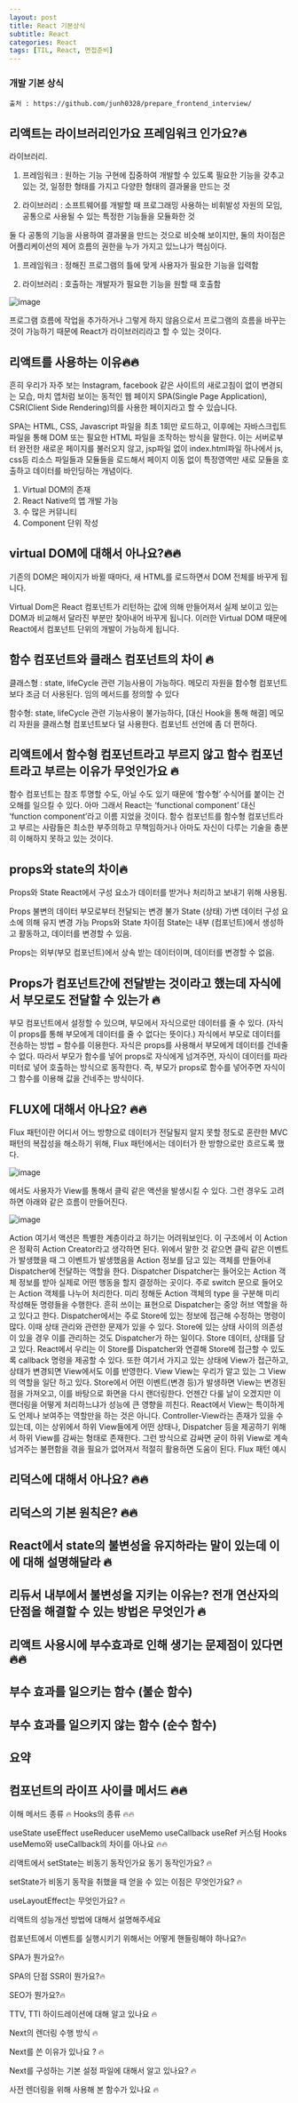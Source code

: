 ```yaml
---
layout: post
title: React 기본상식
subtitle: React
categories: React
tags: [TIL, React, 면접준비]
---
```


### 개발 기본 상식
``출처 : https://github.com/junh0328/prepare_frontend_interview/ ``



## 리액트는 라이브러리인가요 프레임워크 인가요?🔥

라이브러리.

1) 프레임워크 : 원하는 기능 구현에 집중하여 개발할 수 있도록 필요한 기능을 갖추고 있는 것, 일정한 형태를 가지고 다양한 형태의 결과물을 만드는 것

2) 라이브러리 : 소프트웨어를 개발할 때 프로그래밍 사용하는 비휘발성 자원의 모임, 공통으로 사용될 수 있는 특정한 기능들을 모듈화한 것

둘 다 공통의 기능을 사용하여 결과물을 만드는 것으로 비슷해 보이지만, 둘의 차이점은 어플리케이션의 제어 흐름의 권한을 누가 가지고 있느냐가 핵심이다.

1) 프레임워크 : 정해진 프로그램의 틀에 맞게 사용자가 필요한 기능을 입력함

2) 라이브러리 : 호출하는 개발자가 필요한 기능을 원할 때 호출함

![image](https://user-images.githubusercontent.com/73337811/166343278-f03ae135-05b4-41bc-9b00-93577a765b24.png)

 프로그램 흐름에 작업을 추가하거나 그렇게 하지 않음으로서 프로그램의 흐름을 바꾸는 것이 가능하기 때문에 React가 라이브러리라고 할 수 있는 것이다.



## 리액트를 사용하는 이유🔥🔥

흔히 우리가 자주 보는 Instagram, facebook 같은 사이트의 새로고침이 없이 변경되는 모습, 마치 앱처럼 보이는 동적인 웹 페이지 SPA(Single Page Application),
 CSR(Client Side Rendering)의를 사용한 페이지라고 할 수 있습니다.

SPA는 HTML, CSS, Javascript 파일을 최초 1회만 로드하고, 이후에는 자바스크립트 파일을 통해 DOM 또는 필요한 HTML 파일을 조작하는 방식을 말한다.
이는 서버로부터 완전한 새로운 페이지를 불러오지 않고, jsp파일 없이 
index.html파일 하나에서 js, css등 리소스 파일들과 모듈들을 로드해서 페이지 이동 없이 특정영역만 새로 모듈을 호출하고 데이터를 바인딩하는 개념이다.

1. Virtual DOM의 존재
2. React Native의 앱 개발 가능
3. 수 많은 커뮤니티
4. Component 단위 작성

## virtual DOM에 대해서 아나요?🔥🔥

기존의 DOM은 페이지가 바뀔 때마다, 새 HTML를 로드하면서 DOM 전체를 바꾸게 됩니다.

Virtual Dom은 React 컴포넌트가 리턴하는 값에 의해 만들어져서 실제 보이고 있는 DOM과 비교해서 달라진 부분만 찾아내어 바꾸게 됩니다.
이러한 Virtual DOM 때문에 React에서 컴포넌트 단위의 개발이 가능하게 됩니다.

## 함수 컴포넌트와 클래스 컴포넌트의 차이 🔥

클래스형 :
state, lifeCycle 관련 기능사용이 가능하다.
메모리 자원을 함수형 컴포넌트보다 조금 더 사용된다.
임의 메서드를 정의할 수 있다

함수형:
state, lifeCycle 관련 기능사용이 불가능하다, [대신 Hook을 통해 해결]
메모리 자원을 클래스형 컴포넌트보다 덜 사용한다.
컴포넌트 선언에 좀 더 편하다.


## 리액트에서 함수형 컴포넌트라고 부르지 않고 함수 컴포넌트라고 부르는 이유가 무엇인가요 🔥

 함수 컴포넌트는 참조 투명할 수도, 아닐 수도 있기 때문에 ‘함수형’ 수식어를 붙이는 건 오해를 일으킬 수 있다. 아마 그래서 React는 ‘functional component’ 대신 ‘function component’라고 이름 지었을 것이다. 
함수 컴포넌트를 함수형 컴포넌트라고 부르는 사람들은 최소한 부주의하고 무책임하거나 아마도 자신이 다루는 기술을 충분히 이해하지 못하고 있는 것이다.

## props와 state의 차이🔥

Props와  State
React에서 구성 요소가 데이터를 받거나 처리하고 보내기 위해 사용됨.

Props
불변의 데이터
부모로부터 전달되는
변경 불가
State (상태)
가변 데이터
구성 요소에 의해 유지
변경 가능
Props와 State 차이점
State는 내부 (컴포넌트)에서 생성하고 활동하고, 데이터를 변경할 수 있음.

Props는 외부(부모 컴포넌트)에서 상속 받는 데이터이며, 데이터를 변경할 수 없음.

## Props가 컴포넌트간에 전달받는 것이라고 했는데 자식에서 부모로도 전달할 수 있는가 🔥

부모 컴포넌트에서 설정할 수 있으며, 부모에서 자식으로만 데이터를 줄 수 있다. (자식이 props를 통해 부모에게 데이터를 줄 수 없다는 뜻이다.)
자식에서 부모로 데이터를 전송하는 방법 = 함수를 이용한다.
자식은 props를 사용해서 부모에게 데이터를 건네줄 수 없다. 따라서 부모가 함수를 넣어 props로 자식에게 넘겨주면, 자식이 데이터를 파라미터로 넣어 호출하는 방식으로 동작한다. 
즉, 부모가 props로 함수를 넣어주면 자식이 그 함수를 이용해 값을 건네주는 방식이다.

## FLUX에 대해서 아나요? 🔥🔥

Flux 패턴이란
어디서 어느 방향으로 데이터가 전달될지 알지 못할 정도로 혼란한 MVC 패턴의 복잡성을 해소하기 위해, Flux 패턴에서는 데이터가 한 방향으로만 흐르도록 했다.

![image](https://user-images.githubusercontent.com/73337811/166344251-2e4aad6d-3ebb-4558-baec-f42914df3379.png)

에서도 사용자가 View를 통해서 클릭 같은 액션을 발생시킬 수 있다. 그런 경우도 고려하면 아래와 같은 흐름이 만들어진다.

![image](https://user-images.githubusercontent.com/73337811/166344278-cac3d22e-0553-416b-bfa5-bc947e469640.png)


Action
여기서 액션은 특별한 계층이라고 하기는 어려워보인다. 이 구조에서 이 Action은 정확히 Action Creator라고 생각하면 된다. 위에서 말한 것 같으면 클릭 같은 이벤트가 발생했을 때 그 이벤트가 발생했음을 Action 정보를 담고 있는 객체를 만들어내 Dispatcher에 전달하는 역할을 한다.
Dispatcher
Dispatcher는 들어오는 Action 객체 정보를 받아 실제로 어떤 행동을 할지 결정하는 곳이다.
주로 switch 문으로 들어오는 Action 객체를 나누어 처리한다. 미리 정해둔 Action 객체의 type 을 구분해 미리 작성해둔 명령들을 수행한다.
흔히 쓰이는 표현으로 Dispatcher는 중앙 허브 역할을 하고 있다고 한다. Dispatcher에서는 주로 Store에 있는 정보에 접근해 수정하는 명령이 많다. 이때 상태 관리와 관련한 문제가 있을 수 있다. Store에 있는 상태 사이의 의존성이 있을 경우 이를 관리하는 것도 Dispatcher가 하는 일이다.
Store
데이터, 상태를 담고 있다. React에서 우리는 이 Store를 Dispatcher와 연결해 Store에 접근할 수 있도록 callback 명령을 제공할 수 있다.
또한 여기서 가지고 있는 상태에 View가 접근하고, 상태가 변경되면 View에서도 이를 반영한다.
View
View는 우리가 알고 있는 그 View의 역할을 일단 하고 있다. Store에서 어떤 이벤트(변경 등)가 발생하면 View는 변경된 점을 가져오고, 이를 바탕으로 화면을 다시 랜더링한다. 언젠간 다룰 날이 오겠지만 이 랜더링을 어떻게 처리하느냐가 성능에 큰 영향을 끼친다.
React에서 View는 특이하게도 언제나 보여주는 역할만을 하는 것은 아니다. Controller-View라는 존재가 있을 수 있는데, 이는 상위에서 하위 View들에게 어떤 상태나, Dispatcher 등을 제공하기 위해서 하위 View를 감싸는 형태로 존재한다. 그런 방식으로 감싸면 굳이 하위 View로 계속 넘겨주는 불편함을 겪을 필요가 없어져서 적절히 활용하면 도움이 된다.
Flux 패턴 예시

## 리덕스에 대해서 아나요? 🔥🔥

## 리덕스의 기본 원칙은? 🔥🔥

## React에서 state의 불변성을 유지하라는 말이 있는데 이에 대해 설명해달라 🔥

## 리듀서 내부에서 불변성을 지키는 이유는? 전개 연산자의 단점을 해결할 수 있는 방법은 무엇인가 🔥

## 리액트 사용시에 부수효과로 인해 생기는 문제점이 있다면 🔥🔥

## 부수 효과를 일으키는 함수 (불순 함수)
## 부수 효과를 일으키지 않는 함수 (순수 함수)
## 요약
## 컴포넌트의 라이프 사이클 메서드 🔥🔥

이해
메서드 종류 🔥
Hooks의 종류 🔥🔥

useState
useEffect
useReducer
useMemo
useCallback
useRef
커스텀 Hooks
useMemo와 useCallback의 차이를 아나요 🔥🔥

리액트에서 setState는 비동기 동작인가요 동기 동작인가요? 🔥

setState가 비동기 동작을 취했을 때 얻을 수 있는 이점은 무엇인가요? 🔥

useLayoutEffect는 무엇인가요? 🔥

리액트의 성능개선 방법에 대해서 설명해주세요

컴포넌트에서 이벤트를 실행시키기 위해서는 어떻게 핸들링해야 하나요?🔥

SPA가 뭔가요?🔥

SPA의 단점
SSR이 뭔가요?🔥

SEO가 뭔가요?🔥

TTV, TTI
하이드레이션에 대해 알고 있나요 🔥

Next의 렌더링 수행 방식 🔥

Next를 쓴 이유가 있나요 ? 🔥

Next를 구성하는 기본 설정 파일에 대해서 알고 있나요? 🔥

사전 렌더링을 위해 사용해 본 함수가 있나요 🔥
